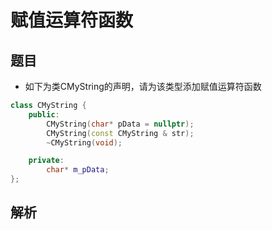 # 赋值运算符函数

## 题目

- 如下为类CMyString的声明，请为该类型添加赋值运算符函数

```c++
class CMyString {
    public:
        CMyString(char* pData = nullptr);
        CMyString(const CMyString & str);
        ~CMyString(void);

    private:
        char* m_pData;
};
```

## 解析